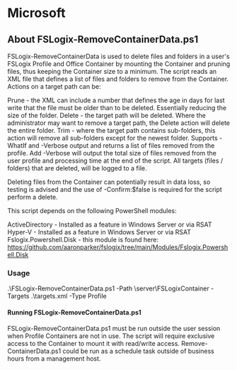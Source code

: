 # Microsoft
## About FSLogix-RemoveContainerData.ps1
FSLogix-RemoveContainerData is used to delete files and folders in a user's FSLogix Profile and Office Container by mounting the Container and pruning files, thus keeping the Container size to a minimum. The script reads an XML file that defines a list of files and folders to remove from the Container. Actions on a target path can be:

Prune - the XML can include a number that defines the age in days for last write that the file must be older than to be deleted. Essentially reducing the size of the folder.
Delete - the target path will be deleted. Where the administrator may want to remove a target path, the Delete action will delete the entire folder.
Trim - where the target path contains sub-folders, this action will remove all sub-folders except for the newest folder.
Supports -WhatIf and -Verbose output and returns a list of files removed from the profile. Add -Verbose will output the total size of files removed from the user profile and processing time at the end of the script. All targets (files / folders) that are deleted, will be logged to a file.

Deleting files from the Container can potentially result in data loss, so testing is advised and the use of -Confirm:$false is required for the script perform a delete.

This script depends on the following PowerShell modules:

ActiveDirectory - Installed as a feature in Windows Server or via RSAT
Hyper-V - Installed as a feature in Windows Server or via RSAT
Fslogix.Powershell.Disk - this module is found here: https://github.com/aaronparker/fslogix/tree/main/Modules/Fslogix.Powershell.Disk

### Usage

.\FSLogix-RemoveContainerData.ps1 -Path \\server\FSLogixContainer -Targets .\targets.xml -Type Profile

#### Running FSLogix-RemoveContainerData.ps1
FSLogix-RemoveContainerData.ps1 must be run outside the user session when Profile Containers are not in use. The script will require exclusive access to the Container to mount it with read/write access. Remove-ContainerData.ps1 could be run as a schedule task outside of business hours from a management host.
